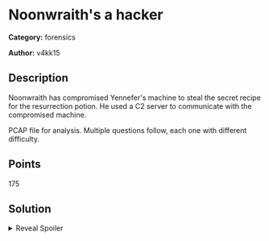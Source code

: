 # Noonwraith's a hacker
**Category:** forensics

**Author:** v4kk15

## Description
Noonwraith has compromised Yennefer's machine to steal the secret recipe for the resurrection potion. He used a C2 server to communicate with the compromised machine. 

PCAP file for analysis. Multiple questions follow, each one with different difficulty. 

## Points
175

## Solution

<details>
 <summary>Reveal Spoiler</summary>

#### Noonwraith has compromised Yennefer's machine to steal the secret recipe for the resurrection potion. He used a C2 server to communicate with the compromised machine. 
- Which protocol is used in the C2 communication? (30 points) - only one attempt
	- a. DNS
	- b. HTTPS
	- c. DoH (CORRECT)
	- d. HTTP
	- e. FTP
	- f. ICMP

- Which provider is used in the C2 communication? (25 points) - two attempts maximum
	Cloudflare

- What is Yennefer's private IP address? (10 points) - only one attempt
	192.168.85.133


#### Noonwraith has made a mistake when performing his attack. He accidentally exposed the C2 server IP address.
What is the public IP address of the C2 server? (15 points) - two attempts maximum
	134.209.189.120

What is the Operating System of the compromised machine? (15 points) - two attempts maximum
	linux-gnu

Which tool was used to fetch the files from the C2 server? (20 points) - only one attempt
	a. curl
	b. wget (CORRECT)
	c. browser
	d. git
	e. uGet
	
What is the version of the tool used to fetch the files from the C2 server? (10 points) - three attempts maximum
	1.19.4
	
	
#### Noonwraith made another mistake. Some parts of the communication between Yennefer's machine and the C2 server are not very secure.
Which protocol is used in the insecure communication? (10 points) - only one attempt
	a. DNS
	b. HTTPS
	c. DoH
	d. HTTP (CORRECT)
	e. FTP
	f. ICMP
	g. FTPS
	
What is the first flag? (20 points)
	CCSC{a2674l12_Th3r3_I5_n3v3r_a_s3c0nd_0pp0rtunity_to_m4k3_4_fIrSt_Impr3ssIon_021fu831} - no limit

What is the second flag? (20 points)
	CCSC{2f35a232_Th3r3's_4_gr4in_0f_truth_in_3v3ry_f4iry_t4l3_24124fsa2} - no limit


</details>
